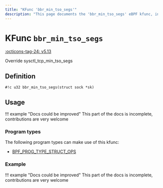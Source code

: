 ```yaml
---
title: "KFunc 'bbr_min_tso_segs'"
description: "This page documents the 'bbr_min_tso_segs' eBPF kfunc, including its definition, usage, program types that can use it, and examples."
---
```

# KFunc `bbr_min_tso_segs`

<!-- [FEATURE_TAG](bbr_min_tso_segs) -->
[:octicons-tag-24: v5.13](https://github.com/torvalds/linux/commit/e78aea8b2170be1b88c96a4d138422986a737336)
<!-- [/FEATURE_TAG] -->

Override sysctl_tcp_min_tso_segs

## Definition

<!-- [KFUNC_DEF] -->
`#!c u32 bbr_min_tso_segs(struct sock *sk)`
<!-- [/KFUNC_DEF] -->

## Usage

!!! example "Docs could be improved"
    This part of the docs is incomplete, contributions are very welcome

### Program types

The following program types can make use of this kfunc:

<!-- [KFUNC_PROG_REF] -->
- [BPF_PROG_TYPE_STRUCT_OPS](../program-type/BPF_PROG_TYPE_STRUCT_OPS.md)
<!-- [/KFUNC_PROG_REF] -->

### Example

!!! example "Docs could be improved"
    This part of the docs is incomplete, contributions are very welcome

